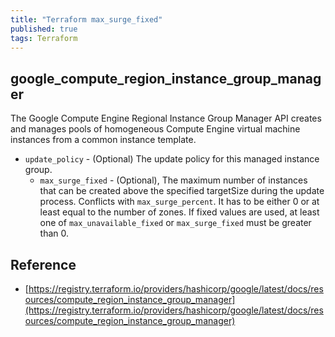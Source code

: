 ```yaml
---
title: "Terraform max_surge_fixed"
published: true
tags: Terraform
---
```


## google_compute_region_instance_group_manager

The Google Compute Engine Regional Instance Group Manager API creates and
manages pools of homogeneous Compute Engine virtual machine instances from a
common instance template.

- `update_policy` - (Optional) The update policy for this managed instance
  group.
  - `max_surge_fixed` - (Optional), The maximum number of instances that can be created above the specified targetSize during the update process. Conflicts with `max_surge_percent`. It has to be either 0 or at least equal to the number of zones. If fixed values are used, at least one of `max_unavailable_fixed` or `max_surge_fixed` must be greater than 0.

## Reference

- [https://registry.terraform.io/providers/hashicorp/google/latest/docs/resources/compute_region_instance_group_manager](https://registry.terraform.io/providers/hashicorp/google/latest/docs/resources/compute_region_instance_group_manager)